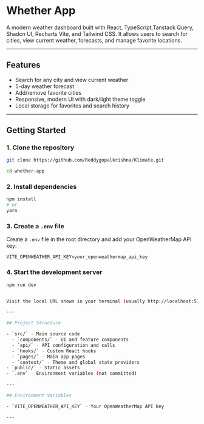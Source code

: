 # Whether App

A modern weather dashboard built with React, TypeScript,Tanstack Query, Shadcn UI, Recharts Vite, and Tailwind CSS. It allows users to search for cities, view current weather, forecasts, and manage favorite locations.

---

## Features

- Search for any city and view current weather
- 5-day weather forecast
- Add/remove favorite cities
- Responsive, modern UI with dark/light theme toggle
- Local storage for favorites and search history

---

## Getting Started

### 1. Clone the repository

```bash
git clone https://github.com/Reddygopalkrishna/Klimate.git

cd whether-app
```

### 2. Install dependencies

```bash
npm install
# or
yarn
```

### 3. Create a `.env` file

Create a `.env` file in the root directory and add your OpenWeatherMap API key:

```
VITE_OPENWEATHER_API_KEY=your_openweathermap_api_key
```

### 4. Start the development server

```bash
npm run dev


Visit the local URL shown in your terminal (usually http://localhost:5173).

---

## Project Structure

- `src/` - Main source code
  - `components/` - UI and feature components
  - `api/` - API configuration and calls
  - `hooks/` - Custom React hooks
  - `pages/` - Main app pages
  - `context/` - Theme and global state providers
- `public/` - Static assets
- `.env` - Environment variables (not committed)

---

## Environment Variables

- `VITE_OPENWEATHER_API_KEY` - Your OpenWeatherMap API key

---

